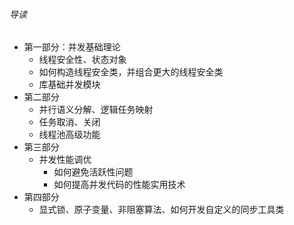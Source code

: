 ###### 导读

* 第一部分：并发基础理论
  * 线程安全性、状态对象
  * 如何构造线程安全类，并组合更大的线程安全类
  * 库基础并发模块
* 第二部分
  * 并行语义分解、逻辑任务映射
  * 任务取消、关闭
  * 线程池高级功能
* 第三部分
  * 并发性能调优
    * 如何避免活跃性问题
    * 如何提高并发代码的性能实用技术
* 第四部分
  * 显式锁、原子变量、非阻塞算法、如何开发自定义的同步工具类